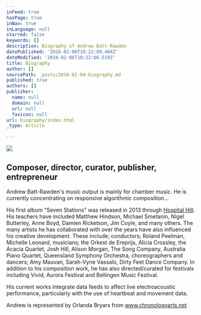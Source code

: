 ```yaml
---
inFeed: true
hasPage: true
inNav: true
inLanguage: null
starred: false
keywords: []
description: Biography of Andrew Batt-Rawden
datePublished: '2016-02-06T10:22:09.464Z'
dateModified: '2016-02-06T10:22:06.519Z'
title: Biography
author: []
sourcePath: _posts/2016-02-04-biography.md
published: true
authors: []
publisher:
  name: null
  domain: null
  url: null
  favicon: null
url: biography/index.html
_type: Article

---
```

![](https://the-grid-user-content.s3-us-west-2.amazonaws.com/684be9a0-3d00-41dc-82ac-255c106549f9.jpg)

## Composer, director, curator, publisher, entrepreneur

Andrew Batt-Rawden's music output is mainly for chamber music. He is currently concentrating on responsive algorithmic composition...

His first album "Seven Stations" was
released in 2013 through [Hospital Hill][0]. His teachers have included Matthew Hindson,
Michael Smetanin, Nigel Butterley, Anne Boyd, Damien Ricketson, Jim Coyle, and
many others. The many artists he has collaborated with over the years have also
influenced his creative development. These include; conductors; Roland Peelman,
Michelle Leonard, musicians; the Orkest de Ereprijs, Alicia Crossley, the
Acacia Quartet, Josh Hill, Alison Morgan, The Song Company, Australia Piano
Quartet, Queensland Symphony Orchestra, choreographers and dancers; Amy Mauvan,
Sarah-Vyne Vassalo, Dirty Feet Dance Company. In addition to his composition
work, he has also directed/curated for festivals including Vivid, Aurora
Festival and Bellingen Music Festival.

His current works integrate data feeds to affect live electroacoustic
performance, particularly with the use of heartbeat and movement data.

Andrew is represented by Orlanda Bryars from [www.chronologyarts.net ][1]

[0]: http://hospitalhill.com.au/
[1]: www.chronologyarts.net